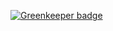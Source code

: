 
[![Greenkeeper badge](https://badges.greenkeeper.io/SimonSiefke/syltair-animation.svg)](https://greenkeeper.io/)
